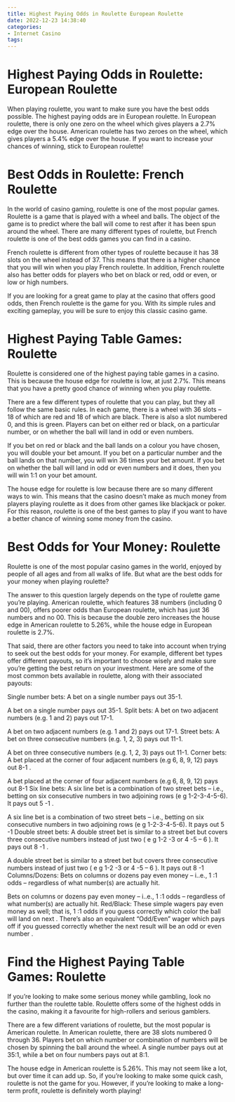 ```yaml
---
title: Highest Paying Odds in Roulette European Roulette
date: 2022-12-23 14:38:40
categories:
- Internet Casino
tags:
---
```



#  Highest Paying Odds in Roulette: European Roulette

When playing roulette, you want to make sure you have the best odds possible. The highest paying odds are in European roulette. In European roulette, there is only one zero on the wheel which gives players a 2.7% edge over the house. American roulette has two zeroes on the wheel, which gives players a 5.4% edge over the house. If you want to increase your chances of winning, stick to European roulette!

#  Best Odds in Roulette: French Roulette

In the world of casino gaming, roulette is one of the most popular games. Roulette is a game that is played with a wheel and balls. The object of the game is to predict where the ball will come to rest after it has been spun around the wheel. There are many different types of roulette, but French roulette is one of the best odds games you can find in a casino.

French roulette is different from other types of roulette because it has 38 slots on the wheel instead of 37. This means that there is a higher chance that you will win when you play French roulette. In addition, French roulette also has better odds for players who bet on black or red, odd or even, or low or high numbers.

If you are looking for a great game to play at the casino that offers good odds, then French roulette is the game for you. With its simple rules and exciting gameplay, you will be sure to enjoy this classic casino game.

#  Highest Paying Table Games: Roulette

Roulette is considered one of the highest paying table games in a casino. This is because the house edge for roulette is low, at just 2.7%. This means that you have a pretty good chance of winning when you play roulette.

There are a few different types of roulette that you can play, but they all follow the same basic rules. In each game, there is a wheel with 36 slots – 18 of which are red and 18 of which are black. There is also a slot numbered 0, and this is green. Players can bet on either red or black, on a particular number, or on whether the ball will land in odd or even numbers.

If you bet on red or black and the ball lands on a colour you have chosen, you will double your bet amount. If you bet on a particular number and the ball lands on that number, you will win 36 times your bet amount. If you bet on whether the ball will land in odd or even numbers and it does, then you will win 1:1 on your bet amount.

The house edge for roulette is low because there are so many different ways to win. This means that the casino doesn’t make as much money from players playing roulette as it does from other games like blackjack or poker. For this reason, roulette is one of the best games to play if you want to have a better chance of winning some money from the casino.

#  Best Odds for Your Money: Roulette

Roulette is one of the most popular casino games in the world, enjoyed by people of all ages and from all walks of life. But what are the best odds for your money when playing roulette?

The answer to this question largely depends on the type of roulette game you’re playing. American roulette, which features 38 numbers (including 0 and 00), offers poorer odds than European roulette, which has just 36 numbers and no 00. This is because the double zero increases the house edge in American roulette to 5.26%, while the house edge in European roulette is 2.7%.

That said, there are other factors you need to take into account when trying to seek out the best odds for your money. For example, different bet types offer different payouts, so it’s important to choose wisely and make sure you’re getting the best return on your investment. Here are some of the most common bets available in roulette, along with their associated payouts:

Single number bets: A bet on a single number pays out 35-1.

A bet on a single number pays out 35-1. Split bets: A bet on two adjacent numbers (e.g. 1 and 2) pays out 17-1.

A bet on two adjacent numbers (e.g. 1 and 2) pays out 17-1. Street bets: A bet on three consecutive numbers (e.g. 1, 2, 3) pays out 11-1.

A bet on three consecutive numbers (e.g. 1, 2, 3) pays out 11-1. Corner bets: A bet placed at the corner of four adjacent numbers (e.g 6, 8, 9, 12) pays out 8-1 .

A bet placed at the corner of four adjacent numbers (e.g 6, 8, 9, 12) pays out 8-1 Six line bets: A six line bet is a combination of two street bets – i.e., betting on six consecutive numbers in two adjoining rows (e g 1-2-3-4-5-6). It pays out 5 -1 .

A six line bet is a combination of two street bets – i.e., betting on six consecutive numbers in two adjoining rows (e g 1-2-3-4-5-6). It pays out 5 -1 Double street bets: A double street bet is similar to a street bet but covers three consecutive numbers instead of just two ( e g 1-2 -3 or 4 -5 – 6 ). It pays out 8 -1 .

A double street bet is similar to a street bet but covers three consecutive numbers instead of just two ( e g 1-2 -3 or 4 -5 – 6 ). It pays out 8 -1 Columns/Dozens: Bets on columns or dozens pay even money – i..e., 1 :1 odds – regardless of what number(s) are actually hit.

Bets on columns or dozens pay even money – i..e., 1 :1 odds – regardless of what number(s) are actually hit. Red/Black: These simple wagers pay even money as well; that is, 1 :1 odds if you guess correctly which color the ball will land on next . There’s also an equivalent “Odd/Even” wager which pays off if you guessed correctly whether the next result will be an odd or even number .













#  Find the Highest Paying Table Games: Roulette

If you’re looking to make some serious money while gambling, look no further than the roulette table. Roulette offers some of the highest odds in the casino, making it a favourite for high-rollers and serious gamblers.

There are a few different variations of roulette, but the most popular is American roulette. In American roulette, there are 38 slots numbered 0 through 36. Players bet on which number or combination of numbers will be chosen by spinning the ball around the wheel. A single number pays out at 35:1, while a bet on four numbers pays out at 8:1.

The house edge in American roulette is 5.26%. This may not seem like a lot, but over time it can add up. So, if you’re looking to make some quick cash, roulette is not the game for you. However, if you’re looking to make a long-term profit, roulette is definitely worth playing!